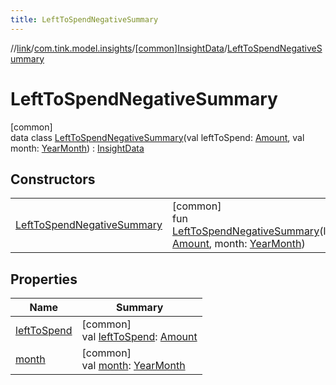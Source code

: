 ```yaml
---
title: LeftToSpendNegativeSummary
---
```

//[link](../../../../index.html)/[com.tink.model.insights](../../index.html)/[[common]InsightData](../index.html)/[LeftToSpendNegativeSummary](index.html)



# LeftToSpendNegativeSummary



[common]\
data class [LeftToSpendNegativeSummary](index.html)(val leftToSpend: [Amount](../../../com.tink.model.misc/[common]-amount/index.html), val month: [YearMonth](../../../com.tink.model.time/[common]-year-month/index.html)) : [InsightData](../index.html)



## Constructors


| | |
|---|---|
| [LeftToSpendNegativeSummary](-left-to-spend-negative-summary.html) | [common]<br>fun [LeftToSpendNegativeSummary](-left-to-spend-negative-summary.html)(leftToSpend: [Amount](../../../com.tink.model.misc/[common]-amount/index.html), month: [YearMonth](../../../com.tink.model.time/[common]-year-month/index.html)) |


## Properties


| Name | Summary |
|---|---|
| [leftToSpend](left-to-spend.html) | [common]<br>val [leftToSpend](left-to-spend.html): [Amount](../../../com.tink.model.misc/[common]-amount/index.html) |
| [month](month.html) | [common]<br>val [month](month.html): [YearMonth](../../../com.tink.model.time/[common]-year-month/index.html) |

